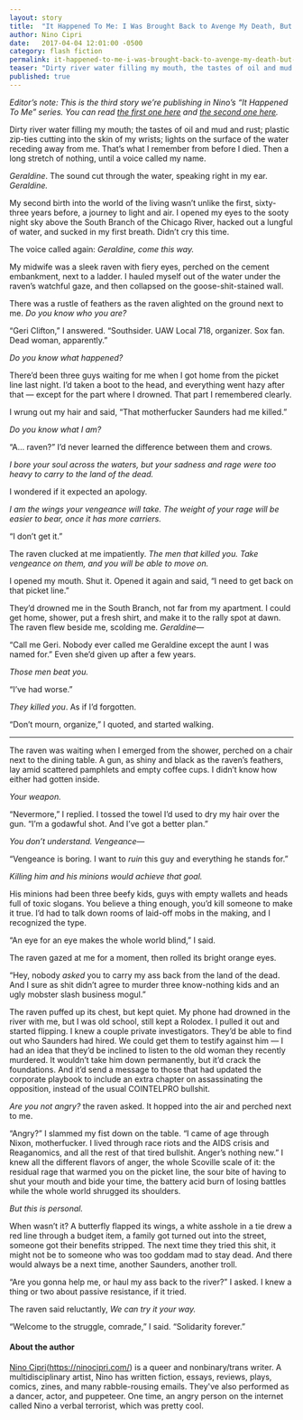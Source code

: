 ```yaml
---
layout: story
title:  "It Happened To Me: I Was Brought Back to Avenge My Death, But Chose Justice Instead"
author: Nino Cipri
date:   2017-04-04 12:01:00 -0500
category: flash fiction
permalink: it-happened-to-me-i-was-brought-back-to-avenge-my-death-but-chose-justice-instead
teaser: "Dirty river water filling my mouth, the tastes of oil and mud and rust; plastic zip-ties cutting into the skin of my wrists; lights on the surface of the water receding away from me. That’s what I remember from before I died."
published: true
---
```


*Editor’s note: This is the third story we’re publishing in Nino’s “It Happened To Me” series. You can read [the first one here](/issue39/chapter/it-happened-to-me-my-doppleganger-stole-my-credit-card-info-and-then-my-life/) and [the second one here](/it-happened-to-me-i-melded-my-consciousness-wtih-the-giant-alien-mushroom-floating-above-chicago).*

Dirty river water filling my mouth; the tastes of oil and mud and rust; plastic zip-ties cutting into the skin of my wrists; lights on the surface of the water receding away from me. That’s what I remember from before I died. Then a long stretch of nothing, until a voice called my name.

*Geraldine*. The sound cut through the water, speaking right in my ear. *Geraldine.*

My second birth into the world of the living wasn’t unlike the first, sixty-three years before, a journey to light and air. I opened my eyes to the sooty night sky above the South Branch of the Chicago River, hacked out a lungful of water, and sucked in my first breath. Didn’t cry this time.

The voice called again: *Geraldine, come this way.*

My midwife was a sleek raven with fiery eyes, perched on the cement embankment, next to a ladder. I hauled myself out of the water under the raven’s watchful gaze, and then collapsed on the goose-shit-stained wall.  

There was a rustle of feathers as the raven alighted on the ground next to me. *Do you know who you are?*

“Geri Clifton,” I answered. “Southsider. UAW Local 718, organizer. Sox fan. Dead woman, apparently.”

*Do you know what happened?*

There’d been three guys waiting for me when I got home from the picket line last night. I’d taken a boot to the head, and everything went hazy after that — except for the part where I drowned. That part I remembered clearly.

I wrung out my hair and said, “That motherfucker Saunders had me killed.”

*Do you know what I am?*

“A… raven?” I’d never learned the difference between them and crows.

*I bore your soul across the waters, but your sadness and rage were too heavy to carry to the land of the dead.*

I wondered if it expected an apology.

*I am the wings your vengeance will take. The weight of your rage will be easier to bear, once it has more carriers.*

“I don’t get it.”

The raven clucked at me impatiently. *The men that killed you. Take vengeance on them, and you will be able to move on.*

I opened my mouth. Shut it. Opened it again and said, “I need to get back on that picket line.”

They’d drowned me in the South Branch, not far from my apartment. I could get home, shower, put a fresh shirt, and make it to the rally spot at dawn. The raven flew beside me, scolding me. *Geraldine—*

“Call me Geri. Nobody ever called me Geraldine except the aunt I was named for.” Even she’d given up after a few years.

*Those men beat you.*

“I’ve had worse.”

*They killed you*. As if I’d forgotten.

“Don’t mourn, organize,” I quoted, and started walking.

----

The raven was waiting when I emerged from the shower, perched on a chair next to the dining table. A gun, as shiny and black as the raven’s feathers, lay amid scattered pamphlets and empty coffee cups. I didn’t know how either had gotten inside.

*Your weapon.*

“Nevermore,” I replied. I tossed the towel I’d used to dry my hair over the gun. “I’m a godawful shot. And I’ve got a better plan.”

*You don’t understand. Vengeance—*

“Vengeance is boring. I want to *ruin* this guy and everything he stands for.”

*Killing him and his minions would achieve that goal.*

His minions had been three beefy kids, guys with empty wallets and heads full of toxic slogans. You believe a thing enough, you’d kill someone to make it true. I’d had to talk down rooms of laid-off mobs in the making, and I recognized the type.

“An eye for an eye makes the whole world blind,” I said.

The raven gazed at me for a moment, then rolled its bright orange eyes.

“Hey, nobody *asked* you to carry my ass back from the land of the dead. And I sure as shit didn’t agree to murder three know-nothing kids and an ugly mobster slash business mogul.”

The raven puffed up its chest, but kept quiet. My phone had drowned in the river with me, but I was old school, still kept a Rolodex. I pulled it out and started flipping. I knew a couple private investigators. They’d be able to find out who Saunders had hired. We could get them to testify against him — I had an idea that they’d be inclined to listen to the old woman they recently murdered. It wouldn’t take him down permanently, but it’d crack the foundations. And it’d send a message to those that had updated the corporate playbook to include an extra chapter on assassinating the opposition, instead of the usual COINTELPRO bullshit.

*Are you not angry?* the raven asked. It hopped into the air and perched next to me.

“Angry?” I slammed my fist down on the table. “I came of age through Nixon, motherfucker. I lived through race riots and the AIDS crisis and Reaganomics, and all the rest of that tired bullshit. Anger’s nothing new.” I knew all the different flavors of anger, the whole Scoville scale of it: the residual rage that warmed you on the picket line, the sour bite of having to shut your mouth and bide your time, the battery acid burn of losing battles while the whole world shrugged its shoulders.

*But this is personal.*

When wasn’t it? A butterfly flapped its wings, a white asshole in a tie drew a red line through a budget item, a family got turned out into the street, someone got their benefits stripped. The next time they tried this shit, it might not be to someone who was too goddam mad to stay dead. And there would always be a next time, another Saunders, another troll.

“Are you gonna help me, or haul my ass back to the river?” I asked. I knew a thing or two about passive resistance, if it tried.

The raven said reluctantly, *We can try it your way.*

“Welcome to the struggle, comrade,” I said. “Solidarity forever.”

#### About the author

[Nino Cipri](#)(https://ninocipri.com/) is a queer and nonbinary/trans writer. A multidisciplinary artist, Nino has written fiction, essays, reviews, plays, comics, zines, and many rabble-rousing emails. They've also performed as a dancer, actor, and puppeteer. One time, an angry person on the internet called Nino a verbal terrorist, which was pretty cool.
